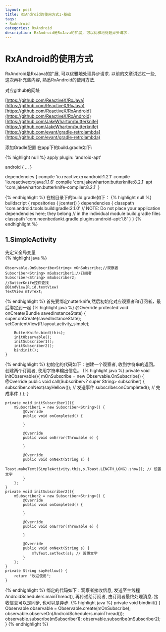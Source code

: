 ```yaml
---
layout: post
title: RxAndroid的使用方式1-基础
tags:
- RxAndroid
categories: RxAndroid
description: RxAndroid是RxJava的扩展, 可以优雅地处理异步请求. 
---
```

# RxAndroid的使用方式 #

RxAndroid是RxJava的扩展, 可以优雅地处理异步请求. 以前的文章讲述过一些, 这次再补充些内容, 熟悉RxAndroid的使用方法.


对应github的网址

[https://github.com/ReactiveX/RxJava](https://github.com/ReactiveX/RxJava)  
[https://github.com/ReactiveX/RxAndroid](https://github.com/ReactiveX/RxAndroid)  
[https://github.com/JakeWharton/butterknife](https://github.com/JakeWharton/butterknife)  
[https://github.com/evant/gradle-retrolambda](https://github.com/evant/gradle-retrolambda)  

添加Gradle配置
在app下的build.gradle如下:

{% highlight null %}
apply plugin: 'android-apt'

android {
  ...
}

dependencies {
  compile 'io.reactivex:rxandroid:1.2.1' 
  compile 'io.reactivex:rxjava:1.1.6' 
  compile 'com.jakewharton:butterknife:8.2.1'
  apt 'com.jakewharton:butterknife-compiler:8.2.1'
}


{% endhighlight %}
在根目录下的build.gradle如下：
{% highlight null %}
buildscript {
    repositories {
        jcenter()
    }
    dependencies {
        classpath 'com.android.tools.build:gradle:2.1.0'
        // NOTE: Do not place your application dependencies here; they belong
        // in the individual module build.gradle files
        classpath 'com.neenbedankt.gradle.plugins:android-apt:1.8'
    }
}
{% endhighlight %}

## 1.SimpleActivity ##
先定义全局变量  
{% highlight java %}

    Observable.OnSubscribe<String> mOnSubscribe;//观察者
    Subscriber<String> mSubscriber1;//订阅者
    Subscriber<String> mSubscriber2;
    //ButterKnife控件查找
    @BindView(R.id.textView)
    TextView mTvText;

{% endhighlight %}
首先要绑定nutterknife,然后初始化对应观察者和订阅者，最后绑定到一起
{% highlight java %}
  @Override
    protected void onCreate(Bundle savedInstanceState) {
        super.onCreate(savedInstanceState);
        setContentView(R.layout.activity_simple);

        ButterKnife.bind(this);
        initObservable();
        initSubscriber1();
        initSubscriber2();
        bindinit();
    }

{% endhighlight %}
初始化的代码如下：创建一个观察者, 收到字符串的返回。创建两个订阅者, 使用字符串输出信息。
{% highlight java %}
 private void initObservable(){
        mOnSubscribe = new Observable.OnSubscribe<String>() {
            @Override public void call(Subscriber<? super String> subscriber) {
                subscriber.onNext(sayHellow()); // 发送事件
                subscriber.onCompleted(); // 完成事件
            }
        };
    }

    private void initSubscriber1(){
        mSubscriber1 = new Subscriber<String>() {
            @Override
            public void onCompleted() {

            }

            @Override
            public void onError(Throwable e) {

            }

            @Override
            public void onNext(String s) {
                Toast.makeText(SimpleActivity.this,s,Toast.LENGTH_LONG).show(); // 设置文字
            }
        };
    }
    private void initSubscriber2(){
        mSubscriber2 = new Subscriber<String>() {
            @Override
            public void onCompleted() {

            }

            @Override
            public void onError(Throwable e) {

            }

            @Override
            public void onNext(String s) {
                mTvText.setText(s); // 设置文字
            }
        };
    }
    private String sayHellow() {
        return "欢迎使用";
    }
{% endhighlight %}
绑定的代码如下：观察者接收信息, 发送至主线程AndroidSchedulers.mainThread(), 再传递给订阅者, 由订阅者最终处理消息. 接收信息可以是同步, 也可以是异步.
{% highlight java %}
   private void bindinit() {
        Observable<String> observable = Observable.create(mOnSubscribe);
        observable.observeOn(AndroidSchedulers.mainThread());
        observable.subscribe(mSubscriber1);
        observable.subscribe(mSubscriber2);
    }
{% endhighlight %}